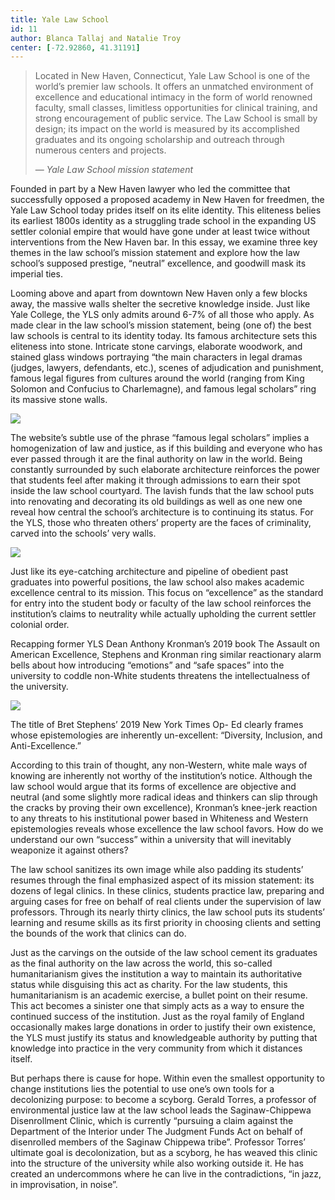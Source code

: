 ```yaml
---
title: Yale Law School
id: 11
author: Blanca Tallaj and Natalie Troy
center: [-72.92860, 41.31191]
---
```


> Located in New Haven, Connecticut, Yale Law School is one
> of the world’s premier law schools. It offers an unmatched
> environment of excellence and educational intimacy in the form of
> world renowned faculty, small classes, limitless opportunities for
> clinical training, and strong encouragement of public service. The
> Law School is small by design; its impact on the world is measured
> by its accomplished graduates and its ongoing scholarship and
> outreach through numerous centers and projects.
>
> &mdash; <cite>Yale Law School mission statement</cite>

Founded in part by a New Haven lawyer who led the committee that
successfully opposed a proposed academy in New Haven for freedmen, the
Yale Law School today prides itself on its elite identity. This
eliteness belies its earliest 1800s identity as a struggling trade
school in the expanding US settler colonial empire that would have
gone under at least twice without interventions from the New Haven
bar. In this essay, we examine three key themes in the law school’s
mission statement and explore how the law school’s supposed prestige,
“neutral” excellence, and goodwill mask its imperial ties.

Looming above and apart from downtown New Haven only a few blocks
away, the massive walls shelter the secretive knowledge inside. Just
like Yale College, the YLS only admits around 6-7% of all those who
apply. As made clear in the law school’s mission statement, being (one
of) the best law schools is central to its identity today. Its famous
architecture sets this eliteness into stone. Intricate stone carvings,
elaborate woodwork, and stained glass windows portraying “the main
characters in legal dramas (judges, lawyers, defendants, etc.), scenes
of adjudication and punishment, famous legal figures from cultures
around the world (ranging from King Solomon and Confucius to
Charlemagne), and famous legal scholars” ring its massive stone walls.

<div class="container">
  <img src="/images/yls/1.png"/>
</div>

The website’s subtle use of the phrase “famous legal scholars” implies
a homogenization of law and justice, as if this building and everyone
who has ever passed through it are the final authority on law in the
world. Being constantly surrounded by such elaborate architecture
reinforces the power that students feel after making it through
admissions to earn their spot inside the law school courtyard. The
lavish funds that the law school puts into renovating and decorating
its old buildings as well as one new one reveal how central the
school’s architecture is to continuing its status. For the YLS, those
who threaten others’ property are the faces of criminality, carved
into the schools’ very walls.

<div class="container right">
  <img src="/images/yls/2.png"/>
</div>

Just like its eye-catching architecture and pipeline of obedient past
graduates into powerful positions, the law school also makes academic
excellence central to its mission. This focus on “excellence” as the
standard for entry into the student body or faculty of the law school
reinforces the institution’s claims to neutrality while actually
upholding the current settler colonial order.

Recapping former YLS Dean Anthony Kronman’s 2019 book The Assault on
American Excellence, Stephens and Kronman ring similar reactionary
alarm bells about how introducing “emotions” and “safe spaces” into
the university to coddle non-White students threatens the
intellectualness of the university.

<div class="container left">
  <img src="/images/yls/4.png"/>
</div>

The title of Bret Stephens’ 2019 New York Times Op- Ed clearly frames
whose epistemologies are inherently un-excellent: “Diversity,
Inclusion, and Anti-Excellence.”

According to this train of thought, any non-Western, white male ways
of knowing are inherently not worthy of the institution’s notice.
Although the law school would argue that its forms of excellence are
objective and neutral (and some slightly more radical ideas and
thinkers can slip through the cracks by proving their own excellence),
Kronman’s knee-jerk reaction to any threats to his institutional power
based in Whiteness and Western epistemologies reveals whose excellence
the law school favors. How do we understand our own “success” within a
university that will inevitably weaponize it against others?

The law school sanitizes its own image while also padding its
students’ resumes through the final emphasized aspect of its mission
statement: its dozens of legal clinics. In these clinics, students
practice law, preparing and arguing cases for free on behalf of real
clients under the supervision of law professors. Through its nearly
thirty clinics, the law school puts its students’ learning and resume
skills as its first priority in choosing clients and setting the
bounds of the work that clinics can do.

Just as the carvings on the outside of the law school cement its
graduates as the final authority on the law across the world, this
so-called humanitarianism gives the institution a way to maintain its
authoritative status while disguising this act as charity. For the law
students, this humanitarianism is an academic exercise, a bullet point
on their resume. This act becomes a sinister one that simply acts as a
way to ensure the continued success of the institution. Just as the
royal family of England occasionally makes large donations in order to
justify their own existence, the YLS must justify its status and
knowledgeable authority by putting that knowledge into practice in the
very community from which it distances itself.

But perhaps there is cause for hope. Within even the smallest
opportunity to change institutions lies the potential to use one’s own
tools for a decolonizing purpose: to become a scyborg. Gerald Torres,
a professor of environmental justice law at the law school leads the
Saginaw-Chippewa Disenrollment Clinic, which is currently “pursuing a
claim against the Department of the Interior under The Judgment Funds
Act on behalf of disenrolled members of the Saginaw Chippewa tribe”.
Professor Torres’ ultimate goal is decolonization, but as a scyborg,
he has weaved this clinic into the structure of the university while
also working outside it. He has created an undercommons where he can
live in the contradictions, “in jazz, in improvisation, in noise”.

